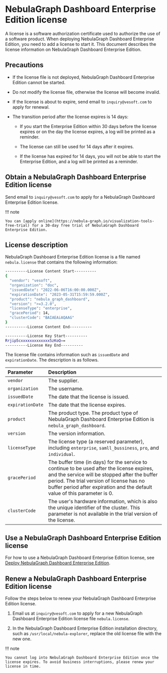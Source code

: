 # NebulaGraph Dashboard Enterprise Edition license

A license is a software authorization certificate used to authorize the use of a software product. When deploying NebulaGraph Dashboard Enterprise Edition, you need to add a license to start it. This document describes the license information on NebulaGraph Dashboard Enterprise Edition.

## Precautions

- If the license file is not deployed, NebulaGraph Dashboard Enterprise Edition cannot be started.

- Do not modify the license file, otherwise the license will become invalid.

- If the license is about to expire, send email to `inquiry@vesoft.com` to apply for renewal.

- The transition period after the license expires is 14 days:

  - If you start the Enterprise Edition within 30 days before the license expires or on the day the license expires, a log will be printed as a reminder.

  - The license can still be used for 14 days after it expires.

  - If the license has expired for 14 days, you will not be able to start the Enterprise Edition, and a log will be printed as a reminder.


## Obtain a NebulaGraph Dashboard Enterprise Edition license

Send email to `inquiry@vesoft.com` to apply for a NebulaGraph Dashboard Enterprise Edition license.

!!! note

    You can [apply online](https://nebula-graph.io/visualization-tools-free-trial) for a 30-day free trial of NebulaGraph Dashboard Enterprise Edition.

## License description

NebulaGraph Dashboard Enterprise Edition license is a file named `nebula.license` that contains the following information:

```bash
----------License Content Start----------
{
  "vendor": "vesoft",
  "organization": "doc",
  "issuedDate": "2022-06-06T16:00:00.000Z",
  "expirationDate": "2023-05-31T15:59:59.000Z",
  "product": "nebula_graph_dashboard",
  "version": ">=3.2.0",
  "licenseType": "enterprise",
  "gracePeriod": 14,
  "clusterCode": "BAIAEAiAQAAG"
}
----------License Content End----------

----------License Key Start----------
Rrjip5cxxxxxxxxxxxxx5zKoQ==
----------License Key End----------
```

The license file contains information such as `issuedDate` and `expirationDate`. The description is as follows.

|Parameter|Description|
|:---|:---|
|`vendor`|The supplier.|
|`organization`|The username.|
|`issuedDate`|The date that the license is issued. |
|`expirationDate`|The date that the license expires.|
|`product`|The product type. The product type of NebulaGraph Dashboard Enterprise Edition is `nebula_graph_dashboard`.|
|`version`|The version information.|
|`licenseType`|The license type (a reserved parameter), including `enterprise`, `samll_bussiness`, `pro`, and `individual`. |
|`gracePeriod`| The buffer time (in days) for the service to continue to be used after the license expires, and the service will be stopped after the buffer period. The trial version of license has no buffer period after expiration and the default value of this parameter is 0. |
|`clusterCode`| The user's hardware information, which is also the unique identifier of the cluster. This parameter is not available in the trial version of the license. |


## Use a NebulaGraph Dashboard Enterprise Edition license

For how to use a NebulaGraph Dashboard Enterprise Edition license, see [Deploy NebulaGraph Dashboard Enterprise Edition](2.deploy-connect-dashboard-ent.md).

## Renew a NebulaGraph Dashboard Enterprise Edition license

Follow the steps below to renew your NebulaGraph Dashboard Enterprise Edition license.

1. Email us at `inquiry@vesoft.com` to apply for a new NebulaGraph Dashboard Enterprise Edition license file `nebula.license`.

2. In the NebulaGraph Dashboard Enterprise Edition installation directory, such as `/usr/local/nebula-explorer`, replace the old license file with the new one. 

!!! note

    You cannot log into NebulaGraph Dashboard Enterprise Edition once the license expires. To avoid business interruptions, please renew your license in time. 
    
